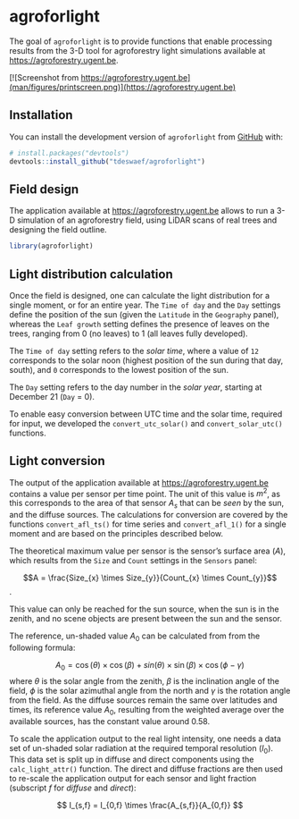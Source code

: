 
<!-- README.md is generated from README.Rmd. Please edit that file -->

# agroforlight

<!-- badges: start -->
<!-- badges: end -->

The goal of `agroforlight` is to provide functions that enable
processing results from the 3-D tool for agroforestry light simulations
available at <https://agroforestry.ugent.be>.

[![Screenshot from
https://agroforestry.ugent.be](man/figures/printscreen.png)](https://agroforestry.ugent.be)

## Installation

You can install the development version of `agroforlight` from
[GitHub](https://github.com/) with:

``` r
# install.packages("devtools")
devtools::install_github("tdeswaef/agroforlight")
```

## Field design

The application available at <https://agroforestry.ugent.be> allows to
run a 3-D simulation of an agroforestry field, using LiDAR scans of real
trees and designing the field outline.

``` r
library(agroforlight)
```

## Light distribution calculation

Once the field is designed, one can calculate the light distribution for
a single moment, or for an entire year. The `Time of day` and the `Day`
settings define the position of the sun (given the `Latitude` in the
`Geography` panel), whereas the `Leaf growth` setting defines the
presence of leaves on the trees, ranging from 0 (no leaves) to 1 (all
leaves fully developed).

The `Time of day` setting refers to the *solar time*, where a value of
`12` corresponds to the solar noon (highest position of the sun during
that day, south), and `0` corresponds to the lowest position of the sun.

The `Day` setting refers to the day number in the *solar year*, starting
at December 21 (`Day` = 0).

To enable easy conversion between UTC time and the solar time, required
for input, we developed the `convert_utc_solar()` and
`convert_solar_utc()` functions.

## Light conversion

The output of the application available at
<https://agroforestry.ugent.be> contains a value per sensor per time
point. The unit of this value is $m^2$, as this corresponds to the area
of that sensor $A_{s}$ that can be *seen* by the sun, and the diffuse
sources. The calculations for conversion are covered by the functions
`convert_afl_ts()` for time series and `convert_afl_1()` for a single
moment and are based on the principles described below.

The theoretical maximum value per sensor is the sensor’s surface area
($A$), which results from the `Size` and `Count` settings in the
`Sensors` panel:

$$A = \frac{Size_{x} \times Size_{y}}{Count_{x} \times Count_{y}}$$.

This value can only be reached for the sun source, when the sun is in
the zenith, and no scene objects are present between the sun and the
sensor.

The reference, un-shaded value $A_{0}$ can be calculated from from the
following formula:

$$ A_{0} = \cos(\theta)\times\cos(\beta) + sin(\theta) \times \sin(\beta) \times \cos(\phi - \gamma) $$
where $\theta$ is the solar angle from the zenith, $\beta$ is the
inclination angle of the field, $\phi$ is the solar azimuthal angle from
the north and $\gamma$ is the rotation angle from the field. As the
diffuse sources remain the same over latitudes and times, its reference
value $A_{0}$, resulting from the weighted average over the available
sources, has the constant value around 0.58.

To scale the application output to the real light intensity, one needs a
data set of un-shaded solar radiation at the required temporal
resolution ($I_{0}$). This data set is split up in diffuse and direct
components using the `calc_light_attr()` function. The direct and
diffuse fractions are then used to re-scale the application output for
each sensor and light fraction (subscript $f$ for *diffuse* and
*direct*):

$$ I_{s,f} = I_{0,f} \times \frac{A_{s,f}}{A_{0,f}} $$

